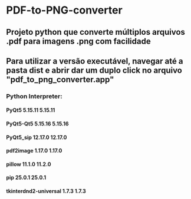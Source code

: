 # PDF-to-PNG-converter

## Projeto python que converte múltiplos arquivos .pdf para imagens .png com facilidade

## Para utilizar a versão executável, navegar até a pasta dist e abrir dar um duplo click no arquivo "pdf_to_png_converter.app"

### Python Interpreter:

#### PyQt5	5.15.11	5.15.11
#### PyQt5-Qt5	5.15.16	5.15.16
#### PyQt5_sip	12.17.0	12.17.0
#### pdf2image	1.17.0	1.17.0
#### pillow	11.1.0	11.2.0
####  pip	25.0.1	25.0.1
#### tkinterdnd2-universal	1.7.3	1.7.3
